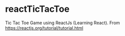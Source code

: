 # reactTicTacToe
Tic Tac Toe Game using ReactJs (Learning React). From https://reactjs.org/tutorial/tutorial.html
